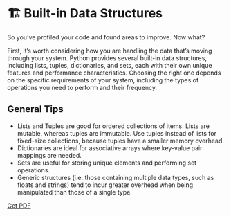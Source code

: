 # 🏗️ Built-in Data Structures

So you’ve profiled your code and found areas to improve. Now what?

First, it’s worth considering how you are handling the data that’s moving through your system. Python provides several built-in data structures, including lists, tuples, dictionaries, and sets, each with their own unique features and performance characteristics. Choosing the right one depends on the specific requirements of your system, including the types of operations you need to perform and their frequency. 

## General Tips

- Lists and Tuples are good for ordered collections of items. Lists are mutable, whereas tuples are immutable. Use tuples instead of lists for fixed-size collections, because tuples have a smaller memory overhead.
- Dictionaries are ideal for associative arrays where key-value pair mappings are needed.
- Sets are useful for storing unique elements and performing set operations.
- Generic structures (i.e. those containing multiple data types, such as floats and strings) tend to incur greater overhead when being manipulated than those of a single type.




[Get PDF](https://makepythonfaster.gumroad.com/l/get)
